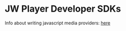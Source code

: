 # JW Player Developer SDKs

Info about writing javascript media providers: [here](providers/javascript-providers.md)

